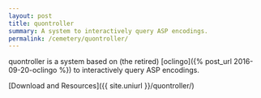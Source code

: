 ```yaml
---
layout: post
title: quontroller
summary: A system to interactively query ASP encodings.
permalink: /cemetery/quontroller/
---
```


quontroller is a system based on (the retired) [oclingo]({% post_url 2016-09-20-oclingo %}) to interactively query ASP encodings.

[Download and Resources]({{ site.uniurl }}/quontroller/)
